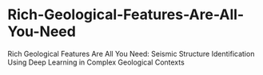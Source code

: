 # Rich-Geological-Features-Are-All-You-Need
Rich Geological Features Are All You Need: Seismic Structure Identification Using Deep Learning in Complex Geological Contexts
